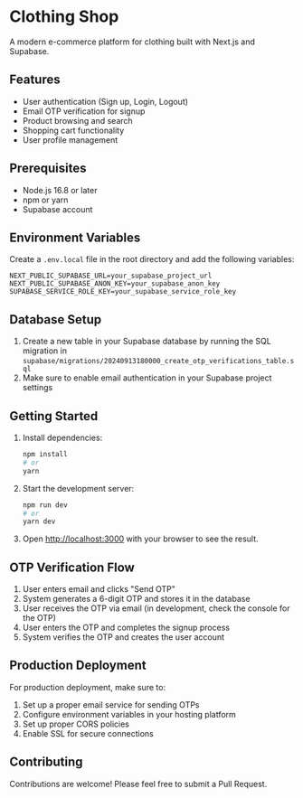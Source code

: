 # Clothing Shop

A modern e-commerce platform for clothing built with Next.js and Supabase.

## Features

- User authentication (Sign up, Login, Logout)
- Email OTP verification for signup
- Product browsing and search
- Shopping cart functionality
- User profile management

## Prerequisites

- Node.js 16.8 or later
- npm or yarn
- Supabase account

## Environment Variables

Create a `.env.local` file in the root directory and add the following variables:

```
NEXT_PUBLIC_SUPABASE_URL=your_supabase_project_url
NEXT_PUBLIC_SUPABASE_ANON_KEY=your_supabase_anon_key
SUPABASE_SERVICE_ROLE_KEY=your_supabase_service_role_key
```

## Database Setup

1. Create a new table in your Supabase database by running the SQL migration in `supabase/migrations/20240913180000_create_otp_verifications_table.sql`
2. Make sure to enable email authentication in your Supabase project settings

## Getting Started

1. Install dependencies:
   ```bash
   npm install
   # or
   yarn
   ```

2. Start the development server:
   ```bash
   npm run dev
   # or
   yarn dev
   ```

3. Open [http://localhost:3000](http://localhost:3000) with your browser to see the result.

## OTP Verification Flow

1. User enters email and clicks "Send OTP"
2. System generates a 6-digit OTP and stores it in the database
3. User receives the OTP via email (in development, check the console for the OTP)
4. User enters the OTP and completes the signup process
5. System verifies the OTP and creates the user account

## Production Deployment

For production deployment, make sure to:

1. Set up a proper email service for sending OTPs
2. Configure environment variables in your hosting platform
3. Set up proper CORS policies
4. Enable SSL for secure connections

## Contributing

Contributions are welcome! Please feel free to submit a Pull Request.